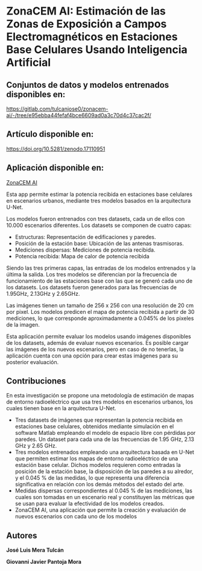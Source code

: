 # ZonaCEM AI: Estimación de las Zonas de Exposición a Campos Electromagnéticos en Estaciones Base Celulares Usando Inteligencia Artificial

## Conjuntos de datos y modelos entrenados disponibles en: 
https://gitlab.com/tulcanjose0/zonacem-ai/-/tree/e95ebba44fefaf4bce6609ad0a3c70d4c37cac2f/

## Artículo disponible en:
https://doi.org/10.5281/zenodo.17110951

## Aplicación disponible en:
[ZonaCEM AI](https://zonacem-ai-app.streamlit.app/)  

Esta app permite estimar la potencia recibida en estaciones base celulares en escenarios urbanos, mediante tres modelos basados en la arquitectura U-Net.

Los modelos fueron entrenados con tres datasets, cada un de ellos con 10.000 escenarios diferentes.
Los datasets se componen de cuatro capas:

- Estructuras: Representación de edificaciones y paredes.
- Posición de la estación base: Ubicación de las antenas trasmisoras.
- Mediciones dispersas: Mediciones de potencia recibida.
- Potencia recibida: Mapa de calor de potencia recibida

Siendo las tres primeras capas, las entradas de los modelos entrenados y la última la salida.
Los tres modelos se diferencian por la frecuencia de funcionamiento de las estaciones base con las que 
se generó cada uno de los datasets. Los datasets fueron generados para las frecuencias de 1.95GHz, 2.13GHz y 2.65GHz.

Las imágenes tienen un tamaño de 256 x 256 con una resolución de 20 cm por pixel.
Los modelos predicen el mapa de potencia recibida a partir de 30 mediciones, lo que corresponde aproximadamente a 0.045% de los pixeles de la imagen.

Esta aplicación permite evaluar los modelos usando imágenes disponibles de los datasets, además de evaluar nuevos escenarios.
Es posible cargar las imágenes de los nuevos escenarios, pero en caso de no tenerlas, la aplicación cuenta con una opción para crear estas imágenes para su posterior evaluación.

## Contribuciones

En esta investigación se propone una metodología de estimación de mapas de entorno radioeléctrico que usa tres modelos en escenarios urbanos, los cuales tienen base en la arquitectura U-Net.
- Tres datasets de imágenes que representan la potencia recibida en estaciones base celulares, obtenidos mediante simulación en el software Matlab empleando el modelo de espacio libre con pérdidas por paredes. Un dataset para cada una de las frecuencias de 1.95 GHz, 2.13 GHz y 2.65 GHz.
- Tres modelos entrenados empleando una arquitectura basada en U-Net que permiten estimar los mapas de entorno radioeléctrico de una estación base celular. Dichos modelos requieren como entradas la posición de la estación base, la disposición de las paredes a su alredor, y el 0.045 % de las medidas, lo que representa una diferencia significativa en relación con los demás métodos del estado del arte.
- Medidas dispersas correspondientes al 0.045 % de las mediciones, las cuales son tomadas en un escenario real y constituyen las métricas que se usan para evaluar la efectividad de los modelos creados. 
- ZonaCEM AI, una aplicación que permite la creación y evaluación de nuevos escenarios con cada uno de los modelos

## Autores
**José Luis Mera Tulcán**
 
**Giovanni Javier Pantoja Mora**



